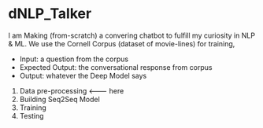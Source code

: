 # dNLP_Talker

I am Making (from-scratch) a convering chatbot to fulfill my curiosity in NLP & ML.
We use the Cornell Corpus (dataset of movie-lines) for training,

- Input: a question from the corpus
- Expected Output: the conversational response from corpus
- Output: whatever the Deep Model says

1. Data pre-processing     <--- here
2. Building Seq2Seq Model
3. Training
4. Testing 


